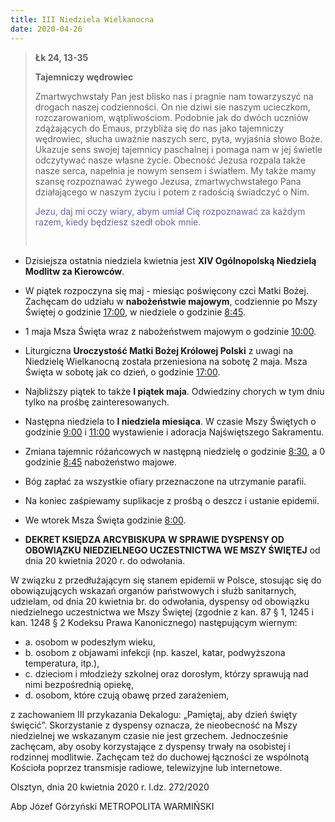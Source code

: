 ```yaml
---
title: III Niedziela Wielkanocna
date: 2020-04-26
---
```


> **Łk 24, 13-35**
>
> **Tajemniczy wędrowiec**
>
> Zmartwychwstały Pan jest blisko nas i pragnie nam towarzyszyć na drogach naszej codzienności. On nie dziwi sie naszym ucieczkom, rozczarowaniom, wątpliwościom. Podobnie jak do dwóch uczniów zdążających do Emaus, przybliża się do nas jako tajemniczy wędrowiec, słucha uważnie naszych serc, pyta, wyjaśnia słowo Boże. Ukazuje sens swojej tajemnicy paschalnej i pomaga nam w jej świetle odczytywać nasze własne życie. Obecność Jezusa rozpala także nasze serca, napełnia je nowym sensem i światłem. My także mamy szansę rozpoznawać żywego Jezusa, zmartwychwstałego Pana działającego w naszym życiu i potem z radością świadczyć o Nim.
>
> <span style="color: #666699;">Jezu, daj mi oczy wiary, abym umiał Cię rozpoznawać za każdym razem, kiedy będziesz szedł obok mnie. </span>
>
> &nbsp;

- Dzisiejsza ostatnia niedziela kwietnia jest **XIV Ogólnopolską Niedzielą Modlitw za Kierowców**.
- W piątek rozpoczyna się maj - miesiąc poświęcony czci Matki Bożej. Zachęcam do udziału w **nabożeństwie majowym**, codziennie po Mszy Świętej o godzinie <u>17:00</u>, w niedziele o godzinie <u>8:45</u>.
- 1 maja Msza Święta wraz z nabożeństwem majowym o godzinie <u>10:00</u>.
- Liturgiczna **Uroczystość Matki Bożej Królowej Polski** z uwagi na Niedzielę Wielkanocną została przeniesiona na sobotę 2 maja. Msza Święta w sobotę jak co dzień, o godzinie <u>17:00</u>.
- Najbliższy piątek to także **I piątek maja**. Odwiedziny chorych w tym dniu tylko na prośbę zainteresowanych.
- Następna niedziela to **I niedziela miesiąca**. W czasie Mszy Świętych o godzinie <u>9:00</u> i <u>11:00</u> wystawienie i adoracja Najświętszego Sakramentu.
- Zmiana tajemnic różańcowych w następną niedzielę o godzinie <u>8:30</u>, a 0 godzinie <u>8:45</u> nabożeństwo majowe.
- Bóg zapłać za wszystkie ofiary przeznaczone na utrzymanie parafii.
- Na koniec zaśpiewamy suplikacje z prośbą o deszcz i ustanie epidemii.
- We wtorek Msza Święta godzinie <u>8:00</u>.

- **DEKRET KSIĘDZA ARCYBISKUPA W SPRAWIE DYSPENSY OD OBOWIĄZKU NIEDZIELNEGO UCZESTNICTWA WE MSZY ŚWIĘTEJ**
od dnia 20 kwietnia 2020 r. do odwołania.

W związku z przedłużającym się stanem epidemii w Polsce, stosując się do obowiązujących wskazań organów państwowych i służb sanitarnych, udzielam, od dnia 20 kwietnia br. do odwołania, dyspensy od obowiązku niedzielnego uczestnictwa we
Mszy Świętej (zgodnie z kan. 87 § 1, 1245 i kan. 1248 § 2 Kodeksu Prawa Kanonicznego) następującym wiernym:
  - a. osobom w podeszłym wieku,
  - b. osobom z objawami infekcji (np. kaszel, katar, podwyższona temperatura, itp.),
  - c. dzieciom i młodzieży szkolnej oraz dorosłym, którzy sprawują nad nimi bezpośrednią opiekę,
  - d. osobom, które czują obawę przed zarażeniem,

z zachowaniem III przykazania Dekalogu: „Pamiętaj, aby dzień święty święcić”.
Skorzystanie z dyspensy oznacza, że nieobecność na Mszy niedzielnej
we wskazanym czasie nie jest grzechem. Jednocześnie zachęcam, aby osoby korzystające
z dyspensy trwały na osobistej i rodzinnej modlitwie. Zachęcam też do duchowej łączności
ze wspólnotą Kościoła poprzez transmisje radiowe, telewizyjne lub internetowe.

Olsztyn, dnia 20 kwietnia 2020 r.
l.dz. 272/2020

Abp Józef Górzyński
METROPOLITA WARMIŃSKI
